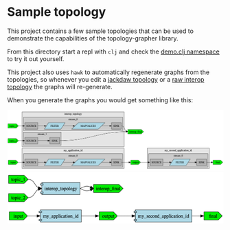 # Sample topology

This project contains a few sample topologies that can be used to demonstrate the capabilities of the topology-grapher library.

From this directory start a repl with `clj` and check the [demo.clj namespace](./src/demo.clj) to try it out yourself.

This project also uses `hawk` to automatically regenerate graphs from the topologies, so whenever you edit a [jackdaw topology](./src/jackdaw_topology.clj) or a [raw interop topology](./src/interop_topology.clj) the graphs will re-generate.

When you generate the graphs you would get something like this:

![Detailed graph](./detail.png)
![Topics graph](./topics.png)
